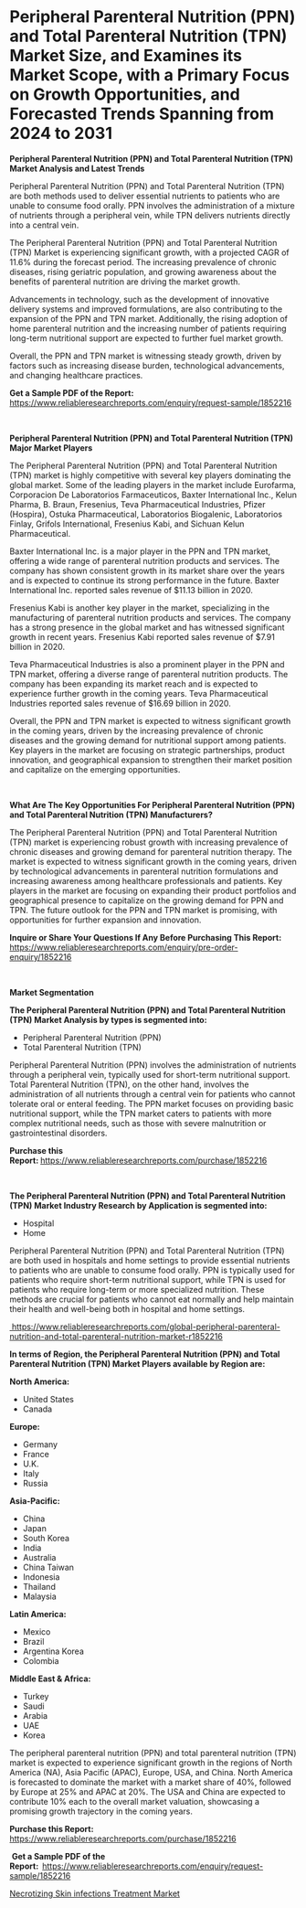 <p><h1>Peripheral Parenteral Nutrition (PPN) and Total Parenteral Nutrition (TPN) Market Size, and Examines its Market Scope, with a Primary Focus on Growth Opportunities, and Forecasted Trends Spanning from 2024 to 2031</h1></p><p><strong>Peripheral Parenteral Nutrition (PPN) and Total Parenteral Nutrition (TPN) Market Analysis and Latest Trends</strong></p>
<p><p>Peripheral Parenteral Nutrition (PPN) and Total Parenteral Nutrition (TPN) are both methods used to deliver essential nutrients to patients who are unable to consume food orally. PPN involves the administration of a mixture of nutrients through a peripheral vein, while TPN delivers nutrients directly into a central vein.</p><p>The Peripheral Parenteral Nutrition (PPN) and Total Parenteral Nutrition (TPN) Market is experiencing significant growth, with a projected CAGR of 11.6% during the forecast period. The increasing prevalence of chronic diseases, rising geriatric population, and growing awareness about the benefits of parenteral nutrition are driving the market growth.</p><p>Advancements in technology, such as the development of innovative delivery systems and improved formulations, are also contributing to the expansion of the PPN and TPN market. Additionally, the rising adoption of home parenteral nutrition and the increasing number of patients requiring long-term nutritional support are expected to further fuel market growth.</p><p>Overall, the PPN and TPN market is witnessing steady growth, driven by factors such as increasing disease burden, technological advancements, and changing healthcare practices.</p></p>
<p><strong>Get a Sample PDF of the Report:&nbsp;</strong> <a href="https://www.reliableresearchreports.com/enquiry/request-sample/1852216">https://www.reliableresearchreports.com/enquiry/request-sample/1852216</a></p>
<p>&nbsp;</p>
<p><strong>Peripheral Parenteral Nutrition (PPN) and Total Parenteral Nutrition (TPN) Major Market Players</strong></p>
<p><p>The Peripheral Parenteral Nutrition (PPN) and Total Parenteral Nutrition (TPN) market is highly competitive with several key players dominating the global market. Some of the leading players in the market include Eurofarma, Corporacion De Laboratorios Farmaceuticos, Baxter International Inc., Kelun Pharma, B. Braun, Fresenius, Teva Pharmaceutical Industries, Pfizer (Hospira), Ostuka Pharmaceutical, Laboratorios Biogalenic, Laboratorios Finlay, Grifols International, Fresenius Kabi, and Sichuan Kelun Pharmaceutical.</p><p>Baxter International Inc. is a major player in the PPN and TPN market, offering a wide range of parenteral nutrition products and services. The company has shown consistent growth in its market share over the years and is expected to continue its strong performance in the future. Baxter International Inc. reported sales revenue of $11.13 billion in 2020.</p><p>Fresenius Kabi is another key player in the market, specializing in the manufacturing of parenteral nutrition products and services. The company has a strong presence in the global market and has witnessed significant growth in recent years. Fresenius Kabi reported sales revenue of $7.91 billion in 2020.</p><p>Teva Pharmaceutical Industries is also a prominent player in the PPN and TPN market, offering a diverse range of parenteral nutrition products. The company has been expanding its market reach and is expected to experience further growth in the coming years. Teva Pharmaceutical Industries reported sales revenue of $16.69 billion in 2020.</p><p>Overall, the PPN and TPN market is expected to witness significant growth in the coming years, driven by the increasing prevalence of chronic diseases and the growing demand for nutritional support among patients. Key players in the market are focusing on strategic partnerships, product innovation, and geographical expansion to strengthen their market position and capitalize on the emerging opportunities.</p></p>
<p>&nbsp;</p>
<p><strong>What Are The Key Opportunities For Peripheral Parenteral Nutrition (PPN) and Total Parenteral Nutrition (TPN) Manufacturers?</strong></p>
<p><p>The Peripheral Parenteral Nutrition (PPN) and Total Parenteral Nutrition (TPN) market is experiencing robust growth with increasing prevalence of chronic diseases and growing demand for parenteral nutrition therapy. The market is expected to witness significant growth in the coming years, driven by technological advancements in parenteral nutrition formulations and increasing awareness among healthcare professionals and patients. Key players in the market are focusing on expanding their product portfolios and geographical presence to capitalize on the growing demand for PPN and TPN. The future outlook for the PPN and TPN market is promising, with opportunities for further expansion and innovation.</p></p>
<p><strong>Inquire or Share Your Questions If Any Before Purchasing This Report:</strong> <a href="https://www.reliableresearchreports.com/enquiry/pre-order-enquiry/1852216">https://www.reliableresearchreports.com/enquiry/pre-order-enquiry/1852216</a></p>
<p>&nbsp;</p>
<p><strong>Market Segmentation</strong></p>
<p><strong>The Peripheral Parenteral Nutrition (PPN) and Total Parenteral Nutrition (TPN) Market Analysis by types is segmented into:</strong></p>
<p><ul><li>Peripheral Parenteral Nutrition (PPN)</li><li>Total Parenteral Nutrition (TPN)</li></ul></p>
<p><p>Peripheral Parenteral Nutrition (PPN) involves the administration of nutrients through a peripheral vein, typically used for short-term nutritional support. Total Parenteral Nutrition (TPN), on the other hand, involves the administration of all nutrients through a central vein for patients who cannot tolerate oral or enteral feeding. The PPN market focuses on providing basic nutritional support, while the TPN market caters to patients with more complex nutritional needs, such as those with severe malnutrition or gastrointestinal disorders.</p></p>
<p><strong>Purchase this Report:&nbsp;</strong><a href="https://www.reliableresearchreports.com/purchase/1852216">https://www.reliableresearchreports.com/purchase/1852216</a></p>
<p>&nbsp;</p>
<p><strong>The Peripheral Parenteral Nutrition (PPN) and Total Parenteral Nutrition (TPN) Market Industry Research by Application is segmented into:</strong></p>
<p><ul><li>Hospital</li><li>Home</li></ul></p>
<p><p>Peripheral Parenteral Nutrition (PPN) and Total Parenteral Nutrition (TPN) are both used in hospitals and home settings to provide essential nutrients to patients who are unable to consume food orally. PPN is typically used for patients who require short-term nutritional support, while TPN is used for patients who require long-term or more specialized nutrition. These methods are crucial for patients who cannot eat normally and help maintain their health and well-being both in hospital and home settings.</p></p>
<p><a href="https://www.reliableresearchreports.com/global-peripheral-parenteral-nutrition-and-total-parenteral-nutrition-market-r1852216">&nbsp;https://www.reliableresearchreports.com/global-peripheral-parenteral-nutrition-and-total-parenteral-nutrition-market-r1852216</a></p>
<p><strong>In terms of Region, the Peripheral Parenteral Nutrition (PPN) and Total Parenteral Nutrition (TPN) Market Players available by Region are:</strong></p>
<p>
    <p> <strong> North America: </strong>
        <ul>
            <li>United States</li>
            <li>Canada</li>
        </ul>
        </p> 
    <p> <strong> Europe: </strong>
        <ul>
            <li>Germany</li>
            <li>France</li>
            <li>U.K.</li>
            <li>Italy</li>
            <li>Russia</li>
        </ul>
        </p> 
    <p> <strong> Asia-Pacific: </strong>
        <ul>
            <li>China</li>
            <li>Japan</li>
            <li>South Korea</li>
            <li>India</li>
            <li>Australia</li>
            <li>China Taiwan</li>
            <li>Indonesia</li>
            <li>Thailand</li>
            <li>Malaysia</li>
        </ul>
        </p> 
    <p> <strong> Latin America: </strong>
        <ul>
            <li>Mexico</li>
            <li>Brazil</li>
            <li>Argentina Korea</li>
            <li>Colombia</li>
        </ul>
        </p> 
    <p> <strong> Middle East & Africa: </strong>
        <ul>
            <li>Turkey</li>
            <li>Saudi</li>
            <li>Arabia</li>
            <li>UAE</li>
            <li>Korea</li>
        </ul>
    </p>
    </p>
<p><p>The peripheral parenteral nutrition (PPN) and total parenteral nutrition (TPN) market is expected to experience significant growth in the regions of North America (NA), Asia Pacific (APAC), Europe, USA, and China. North America is forecasted to dominate the market with a market share of 40%, followed by Europe at 25% and APAC at 20%. The USA and China are expected to contribute 10% each to the overall market valuation, showcasing a promising growth trajectory in the coming years.</p></p>
<p><strong>Purchase this Report: </strong><a href="https://www.reliableresearchreports.com/purchase/1852216">https://www.reliableresearchreports.com/purchase/1852216</a></p>
<p>&nbsp;<strong>Get a Sample PDF of the Report:&nbsp;&nbsp;</strong><a href="https://www.reliableresearchreports.com/enquiry/request-sample/1852216">https://www.reliableresearchreports.com/enquiry/request-sample/1852216</a></p>
<p><strong></strong></p>
<p><p><a href="https://github.com/goodweq44/Market-Research-Report-List-1/blob/main/necrotizing-skin-infections-treatment-market.md">Necrotizing Skin infections Treatment Market</a></p></p>